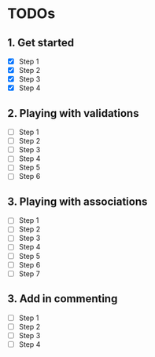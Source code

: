 # TODOs

## 1. Get started

- [x] Step 1
- [x] Step 2
- [x] Step 3
- [x] Step 4

## 2. Playing with validations

- [ ] Step 1
- [ ] Step 2
- [ ] Step 3
- [ ] Step 4
- [ ] Step 5
- [ ] Step 6

## 3. Playing with associations

- [ ] Step 1
- [ ] Step 2
- [ ] Step 3
- [ ] Step 4
- [ ] Step 5
- [ ] Step 6
- [ ] Step 7

## 3. Add in commenting

- [ ] Step 1
- [ ] Step 2
- [ ] Step 3
- [ ] Step 4
